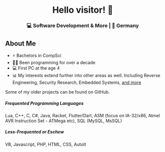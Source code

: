 <h1 align="center">
  Hello visitor! 👋
</h1>
<h3 align="center">
  💻 Software Development & More | 🌴 Germany
</h3>

## About Me

- ⚡️ Bachelors in CompSci
- 👨‍💻 Been programming for over a decade
- 💻 First PC at the age 4
- 📊 My interests extend further into other areas as well. Including Reverse Engineering, Security Research, Embedded Systems, [and more](https://www.reddit.com/r/Steam/s/8zY20thn2f)

Some of my older projects can be found on GitHub.

##### Frequented Programming Languages
Lua, C++, C, C#, Java, Racket, Flutter/Dart, ASM (focus on IA-32/x86, Atmel AVR Instruction Set - ATMega etc), SQL (MySQL, MsSQL)

##### Less-Frequented or Eschew
VB, Javascript, PHP, HTML, CSS, AutoIt
